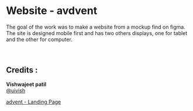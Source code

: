 # Website - avdvent

The goal of the work was to make a website from a mockup find on figma.  
The site is designed mobile first and has two others displays, one for tablet and the other for computer.
<br><br><br>


 ## Credits :

**Vishwajeet patil**  
[@uivish](https://www.figma.com/@uivish)

[advent - Landing Page](https://www.figma.com/community/file/929785763166149576)
